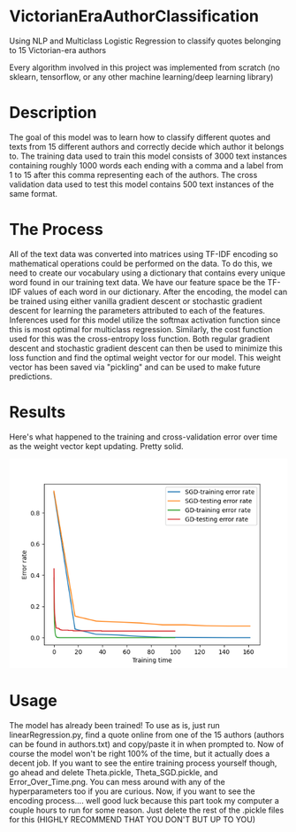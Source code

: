 # VictorianEraAuthorClassification
Using NLP and Multiclass Logistic Regression to classify quotes belonging to 15 Victorian-era authors

Every algorithm involved in this project was implemented from scratch (no sklearn, tensorflow, or any other machine learning/deep learning library)

# Description 
The goal of this model was to learn how to classify different quotes and texts from 15 different authors and correctly decide which author it belongs to. The training data used to train this model consists of 3000 text instances containing roughly 1000 words each ending with a comma and a label from 1 to 15 after this comma representing each of the authors. The cross validation data used to test this model contains 500 text instances of the same format.

# The Process
All of the text data was converted into matrices using TF-IDF encoding so mathematical operations could be performed on the data. To do this, we need to create our vocabulary using a dictionary that contains every unique word found in our training text data. We have our feature space be the TF-IDF values of each word in our dictionary. After the encoding, the model can be trained using either vanilla gradient descent or stochastic gradient descent for learning the parameters attributed to each of the features. Inferences used for this model utilize the softmax activation function since this is most optimal for multiclass regression. Similarly, the cost function used for this was the cross-entropy loss function. Both regular gradient descent and stochastic gradient descent can then be used to minimize this loss function and find the optimal weight vector for our model. This weight vector has been saved via "pickling" and can be used to make future predictions.

# Results
Here's what happened to the training and cross-validation error over time as the weight vector kept updating. Pretty solid.

![plot](https://github.com/tomnguyen295/VictorianEraAuthorClassification/blob/main/Error_Over_Time.png)


# Usage
The model has already been trained! To use as is, just run linearRegression.py, find a quote online from one of the 15 authors (authors can be found in authors.txt) and copy/paste it in when prompted to. Now of course the model won't be right 100% of the time, but it actually does a decent job. If you want to see the entire training process yourself though, go ahead and delete Theta.pickle, Theta_SGD.pickle, and Error_Over_Time.png. You can mess around with any of the hyperparameters too if you are curious. Now, if you want to see the encoding process.... well good luck because this part took my computer a couple hours to run for some reason. Just delete the rest of the .pickle files for this (HIGHLY RECOMMEND THAT YOU DON'T BUT UP TO YOU)
